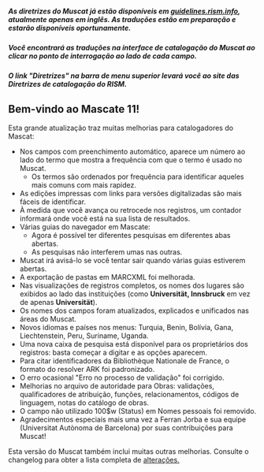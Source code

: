 ##### As diretrizes do Muscat já estão disponíveis em [guidelines.rism.info](https://guidelines.rism.info/index.html), atualmente apenas em inglês. As traduções estão em preparação e estarão disponíveis oportunamente.

##### Você encontrará as traduções na interface de catalogação do Muscat ao clicar no ponto de interrogação ao lado de cada campo.

##### O link "Diretrizes" na barra de menu superior levará você ao site das Diretrizes de catalogação do RISM.

## Bem-vindo ao Mascate 11!
Esta grande atualização traz muitas melhorias para catalogadores do Mascat:

* Nos campos com preenchimento automático, aparece um número ao lado do termo que mostra a frequência com que o termo é usado no Muscat.
  * Os termos são ordenados por frequência para identificar aqueles mais comuns com mais rapidez.
* As edições impressas com links para versões digitalizadas são mais fáceis de identificar.
* À medida que você avança ou retrocede nos registros, um contador informará onde você está na sua lista de resultados.
* Várias guias do navegador em Mascate:
  * Agora é possível ter diferentes pesquisas em diferentes abas abertas.
  * As pesquisas não interferem umas nas outras.
* Muscat irá avisá-lo se você tentar sair quando várias guias estiverem abertas.
* A exportação de pastas em MARCXML foi melhorada.
* Nas visualizações de registros completos, os nomes dos lugares são exibidos ao lado das instituições (como **Universität, Innsbruck** em vez de apenas **Universität**).	
* Os nomes dos campos foram atualizados, explicados e unificados nas áreas do Muscat.
* Novos idiomas e países nos menus: Turquia, Benin, Bolívia, Gana, Liechtenstein, Peru, Suriname, Uganda.
* Uma nova caixa de pesquisa está disponível para os proprietários dos registros: basta começar a digitar e as opções aparecem.
* Para citar identificadores da Bibliothèque Nationale de France, o formato do resolver ARK foi padronizado.
* O erro ocasional "Erro no processo de validação" foi corrigido.
* Melhorias no arquivo de autoridade para Obras: validações, qualificadores de atribuição, funções, relacionamentos, códigos de linguagem, notas do catálogo de obras.
* O campo não utilizado 100$w (Status) em Nomes pessoais foi removido.
* Agradecimentos especiais mais uma vez a Ferran Jorba e sua equipe (Universitat Autònoma de Barcelona) por suas contribuições para Muscat!

Esta versão do Muscat também inclui muitas outras melhorias. Consulte o changelog para obter a lista completa de [alterações.](https://github.com/rism-digital/muscat/blob/master/CHANGELOG)
